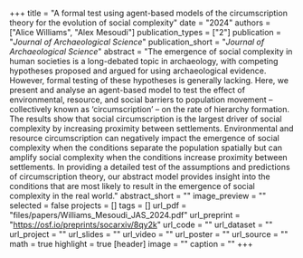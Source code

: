 +++
title = "A formal test using agent-based models of the circumscription theory for the evolution of social complexity"
date = "2024"
authors = ["Alice Williams", "Alex Mesoudi"]
publication_types = ["2"]
publication = "_Journal of Archaeological Science_"
publication_short = "_Journal of Archaeological Science_"
abstract = "The emergence of social complexity in human societies is a long-debated topic in archaeology, with competing hypotheses proposed and argued for using archaeological evidence. However, formal testing of these hypotheses is generally lacking. Here, we present and analyse an agent-based model to test the effect of environmental, resource, and social barriers to population movement – collectively known as ‘circumscription’ – on the rate of hierarchy formation. The results show that social circumscription is the largest driver of social complexity by increasing proximity between settlements. Environmental and resource circumscription can negatively impact the emergence of social complexity when the conditions separate the population spatially but can amplify social complexity when the conditions increase proximity between settlements. In providing a detailed test of the assumptions and predictions of circumscription theory, our abstract model provides insight into the conditions that are most likely to result in the emergence of social complexity in the real world."
abstract_short = ""
image_preview = ""
selected = false
projects = []
tags = []
url_pdf = "files/papers/Williams_Mesoudi_JAS_2024.pdf"
url_preprint = "https://osf.io/preprints/socarxiv/8qy2k"
url_code = ""
url_dataset = ""
url_project = ""
url_slides = ""
url_video = ""
url_poster = ""
url_source = ""
math = true
highlight = true
[header]
image = ""
caption = ""
+++
